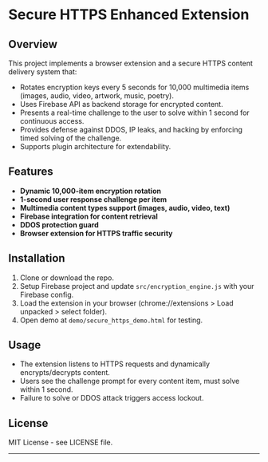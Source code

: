 # Secure HTTPS Enhanced Extension

## Overview

This project implements a browser extension and a secure HTTPS content delivery system that:

- Rotates encryption keys every 5 seconds for 10,000 multimedia items (images, audio, video, artwork, music, poetry).
- Uses Firebase API as backend storage for encrypted content.
- Presents a real-time challenge to the user to solve within 1 second for continuous access.
- Provides defense against DDOS, IP leaks, and hacking by enforcing timed solving of the challenge.
- Supports plugin architecture for extendability.

## Features

- **Dynamic 10,000-item encryption rotation**
- **1-second user response challenge per item**
- **Multimedia content types support (images, audio, video, text)**
- **Firebase integration for content retrieval**
- **DDOS protection guard**
- **Browser extension for HTTPS traffic security**

## Installation

1. Clone or download the repo.
2. Setup Firebase project and update `src/encryption_engine.js` with your Firebase config.
3. Load the extension in your browser (chrome://extensions > Load unpacked > select folder).
4. Open demo at `demo/secure_https_demo.html` for testing.

## Usage

- The extension listens to HTTPS requests and dynamically encrypts/decrypts content.
- Users see the challenge prompt for every content item, must solve within 1 second.
- Failure to solve or DDOS attack triggers access lockout.

## License

MIT License - see LICENSE file.

---

